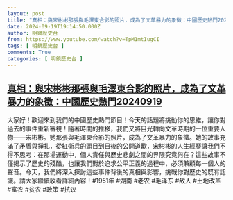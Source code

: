 ```yaml
---
layout: post
title: "真相：與宋彬彬那張與毛澤東合影的照片，成為了文革暴力的象徵：中國歷史熱門20240919"
date: 2024-09-19T19:14:50.000Z
author: 明鏡歷史台
from: https://www.youtube.com/watch?v=TpM1mtIugCI
tags: [ 明鏡歷史台 ]
comments: True
categories: [ 明鏡歷史台 ]
---
```

<!--1726773290000-->
[真相：與宋彬彬那張與毛澤東合影的照片，成為了文革暴力的象徵：中國歷史熱門20240919](https://www.youtube.com/watch?v=TpM1mtIugCI)
------

<div>
大家好！歡迎來到我們的中國歷史熱門節目！今天的話題將挑動你的思維，讓你對過去的事件重新審視！隨著時間的推移，我們又將目光轉向文革時期的一位重要人物——宋彬彬。她那張與毛澤東合影的照片，成為了文革暴力的象徵。她的故事充滿了矛盾與掙扎，從紅衛兵的頭目到日後的公開道歉，宋彬彬的人生經歷讓我們不得不思考：在那場運動中，個人責任與歷史悲劇之間的界限究竟何在？這些故事不僅揭示了歷史的殘酷，也讓我們對於追求公平正義的過程中，必須兼顧每一個人的聲音。今天，我們將深入探討這些事件背後的真相與影響，挑戰你對歷史的既有認識。請大家繼續收看詳細內容！#1951年 #湖南 #老农 #毛泽东 #敌人 #土地改革 #富农 #贫农 #政策 #抗议
</div>
